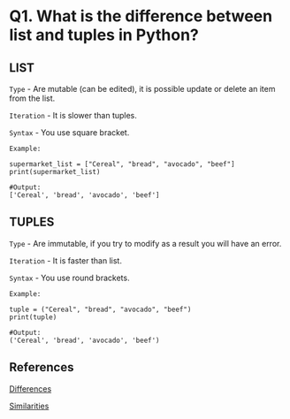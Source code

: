 # Q1. What is the difference between list and tuples in Python?

## LIST

`Type` - Are mutable (can be edited), it is possible update or delete an item from the list.

`Iteration` - It is slower than tuples.

`Syntax` - You use square bracket.

`Example:`

```python3
supermarket_list = ["Cereal", "bread", "avocado", "beef"]
print(supermarket_list)

#Output:
['Cereal', 'bread', 'avocado', 'beef']
```

## TUPLES

`Type` - Are immutable, if you try to modify as a result you will have an error.

`Iteration` - It is faster than list.

`Syntax` - You use round brackets.

`Example:`
  
```python3
tuple = ("Cereal", "bread", "avocado", "beef")
print(tuple)

#Output:
('Cereal', 'bread', 'avocado', 'beef')
```

## References

[Differences](https://www.tutorialspoint.com/difference-between-list-and-tuples-in-python)

[Similarities](https://www.tutorialspoint.com/What-are-the-differences-and-similarities-between-tuples-and-lists-in-Python)

